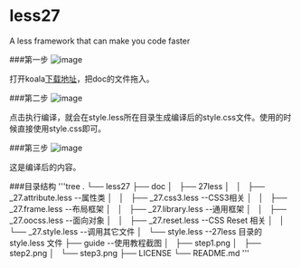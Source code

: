 less27
======

A less framework that can make you code faster

###第一步
![image](https://github.com/ziven27/less27/blob/master/guide/step1.png)

打开koala<a href="http://koala-app.com" target="_blank">下载地址</a>，把doc的文件拖入。

###第二步
![image](https://github.com/ziven27/less27/blob/master/guide/step2.png)

点击执行编译，就会在style.less所在目录生成编译后的style.css文件。使用的时候直接使用style.css即可。

###第三步
![image](https://github.com/ziven27/less27/blob/master/guide/step3.png)

这是编译后的内容。


###目录结构
'''tree
.
└── less27
    ├── doc
    │   ├── 27less
    │   │   ├── _27.attribute.less              --属性类
    │   │   ├── _27.css3.less                   --CSS3相关
    │   │   ├── _27.frame.less                  --布局框架
    │   │   ├── _27.library.less                --通用框架
    │   │   ├── _27.oocss.less                  --面向对象
    │   │   ├── _27.reset.less                  --CSS Reset 相关
    │   │   └── _27.style.less                  --调用其它文件
    │   └── style.less                          --27less 目录的style.less 文件
    ├── guide                                   --使用教程截图
    │   ├── step1.png
    │   ├── step2.png
    │   └── step3.png
    ├── LICENSE
    └── README.md
'''